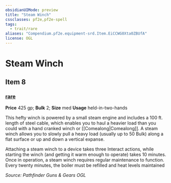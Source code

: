 ```yaml
---
obsidianUIMode: preview
title: "Steam Winch"
cssclasses: pf2e,pf2e-spell
tags:
  - trait/rare
aliases: "Compendium.pf2e.equipment-srd.Item.EiCCWG0Xta0ZBUfA"
license: OGL
---
```

# Steam Winch
## Item 8
### [rare](rare "Rare Rarity Trait")


**Price** 425 gp; 
**Bulk** 2; **Size** med
**Usage** held-in-two-hands

This hefty winch is powered by a small steam engine and includes a 100 ft. length of steel cable, which enables you to haul a heavier load than you could with a hand cranked winch or [[Comealong|Comealong]]. A steam winch allows you to slowly pull a heavy load (usually up to 50 Bulk) along a flat surface or up and down a vertical expanse.

Attaching a steam winch to a device takes three Interact actions, while starting the winch (and getting it warm enough to operate) takes 10 minutes. Once in operation, a steam winch requires regular maintenance to function. Every twenty minutes, the boiler must be refilled and heat levels maintained

*Source: Pathfinder Guns & Gears*
*OGL*